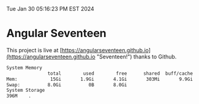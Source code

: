Tue Jan 30 05:16:23 PM EST 2024

# Angular Seventeen


This project is live at [https://angularseventeen.github.io](https://angularseventeen.github.io "Seventeen!") thanks to Github.

```bash
System Memory
               total        used        free      shared  buff/cache   available
Mem:            15Gi       1.9Gi       4.1Gi       303Mi       9.9Gi        13Gi
Swap:          8.0Gi          0B       8.0Gi
System Storage
396M	.
```
```bash

